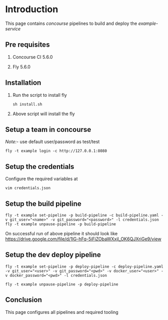 # Introduction
  This page contains *concourse* pipelines to build and deploy the *example-service*
## Pre requisites
   1. Concourse CI 5.6.0

   2. Fly 5.6.0
## Installation

   1. Run the script to install fly

      ```
      sh install.sh
      ```

   2. Above script will install the fly
   
## Setup a team in concourse

   *Note:-* use default user/password as test/test

   ```
   fly -t example login -c http://127.0.0.1:8080
   ```
## Setup the credentials
   Configure the required variables at

   ```
   vim credentials.json
   ```
   
## Setup the build pipeline
   
   ```
   fly -t example set-pipeline -p build-pipeline -c build-pipeline.yaml -v git_user="<name>" -v git_password="<password>" -l credentials.json
   fly -t example unpause-pipeline -p build-pipeline
   
   ```

   On successful run of above pipeline it should look like
   https://drive.google.com/file/d/1lG-hFq-5iFiZObaWXxjI_OK6QJXriGe9/view
   
## Setup the dev deploy pipeline

   ```
   fly -t example set-pipeline -p deploy-pipeline -c deploy-pipeline.yaml -v git_user="<user>" -v git_password="<pwd>" -v docker_user="<user>" -v docker_password="<pwd>" -l credentials.json

   fly -t example unpause-pipeline -p deploy-pipeline
   
   ```
## Conclusion
   This page configures all pipelines and required tooling